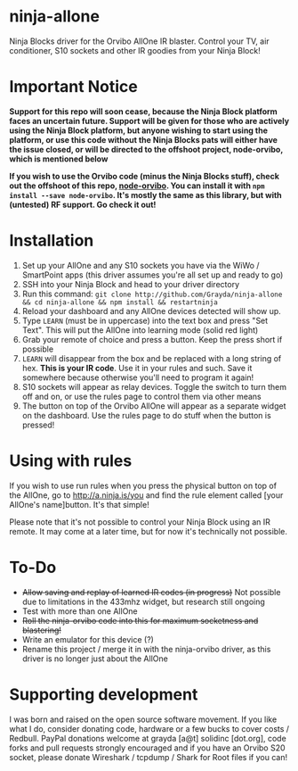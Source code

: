 ninja-allone
============

Ninja Blocks driver for the Orvibo AllOne IR blaster. Control your TV, air conditioner, S10 sockets and other IR goodies from your Ninja Block!

Important Notice
================

**Support for this repo will soon cease, because the Ninja Block platform faces an uncertain future. Support will be given for those who are actively using the Ninja Block platform, but anyone wishing to start using the platform, or use this code without the Ninja Blocks pats will either have the issue closed, or will be directed to the offshoot project, node-orvibo, which is mentioned below**

**If you wish to use the Orvibo code (minus the Ninja Blocks stuff), check out the offshoot of this repo, [node-orvibo](http://github.com/Grayda/node-orvibo). You can install it with `npm install --save node-orvibo`. It's mostly the same as this library, but with (untested) RF support. Go check it out!**

Installation
============

 1. Set up your AllOne and any S10 sockets you have via the WiWo / SmartPoint apps (this driver assumes you're all set up and ready to go)
 2. SSH into your Ninja Block and head to your driver directory
 3. Run this command: `git clone http://github.com/Grayda/ninja-allone && cd ninja-allone && npm install && restartninja`
 4. Reload your dashboard and any AllOne devices detected will show up.
 5. Type `LEARN` (must be in uppercase) into the text box and press "Set Text". This will put the AllOne into learning mode (solid red light)
 6. Grab your remote of choice and press a button. Keep the press short if possible
 7. `LEARN` will disappear from the box and be replaced with a long string of hex. **This is your IR code**. Use it in your rules and such. Save it somewhere because otherwise you'll need to program it again!
 8. S10 sockets will appear as relay devices. Toggle the switch to turn them off and on, or use the rules page to control them via other means
 9. The button on top of the Orvibo AllOne will appear as a separate widget on the dashboard. Use the rules page to do stuff when the button is pressed!
 
Using with rules
================

If you wish to use run rules when you press the physical button on top of the AllOne, go to http://a.ninja.is/you and find the rule element called [your AllOne's name]button. It's that simple!

Please note that it's not possible to control your Ninja Block using an IR remote. It may come at a later time, but for now it's technically not possible.

To-Do
=====

* ~~Allow saving and replay of learned IR codes (in progress)~~ Not possible due to limitations in the 433mhz widget, but research still ongoing
* Test with more than one AllOne
* ~~Roll the ninja-orvibo code into this for maximum socketness and blastering!~~
* Write an emulator for this device (?)
* Rename this project / merge it in with the ninja-orvibo driver, as this driver is no longer just about the AllOne

Supporting development
======================

I was born and raised on the open source software movement. If you like what I do, consider donating code, hardware or a few bucks to cover costs / Redbull. PayPal donations welcome at grayda [a@t] solidinc [dot.org], code forks and pull requests strongly encouraged and if you have an Orvibo S20 socket, please donate Wireshark / tcpdump / Shark for Root files if you can!

